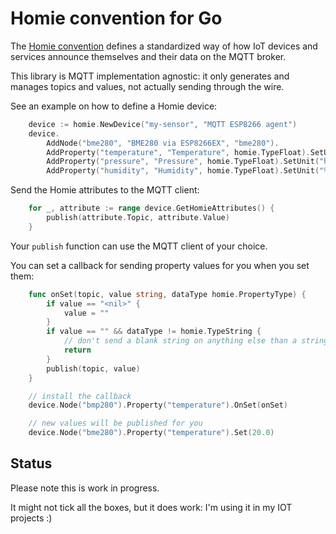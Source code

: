 # Homie convention for Go

The [Homie convention](https://homieiot.github.io/) defines a standardized way of how IoT devices and services announce themselves and their data on the MQTT broker.

This library is MQTT implementation agnostic: it only generates and manages topics and values, not actually sending through the wire.

See an example on how to define a Homie device:

``` go
    device := homie.NewDevice("my-sensor", "MQTT ESP8266 agent")
    device.
        AddNode("bme280", "BME280 via ESP8266EX", "bme280").
        AddProperty("temperature", "Temperature", homie.TypeFloat).SetUnit("°C").Node().
        AddProperty("pressure", "Pressure", homie.TypeFloat).SetUnit("hPa").Node().
        AddProperty("humidity", "Humidity", homie.TypeFloat).SetUnit("%").Node()
```

Send the Homie attributes to the MQTT client:

```go
    for _, attribute := range device.GetHomieAttributes() {
        publish(attribute.Topic, attribute.Value)
    }
```

Your `publish` function can use the MQTT client of your choice.

You can set a callback for sending property values for you when you set them:

```go
    func onSet(topic, value string, dataType homie.PropertyType) {
        if value == "<nil>" {
            value = ""
        }
        if value == "" && dataType != homie.TypeString {
            // don't send a blank string on anything else than a string data type
            return
        }
        publish(topic, value)
    }

    // install the callback
    device.Node("bmp280").Property("temperature").OnSet(onSet)

    // new values will be published for you
    device.Node("bme280").Property("temperature").Set(20.0)

```

## Status

Please note this is work in progress.

It might not tick all the boxes, but it does work: I'm using it in my IOT projects :)
